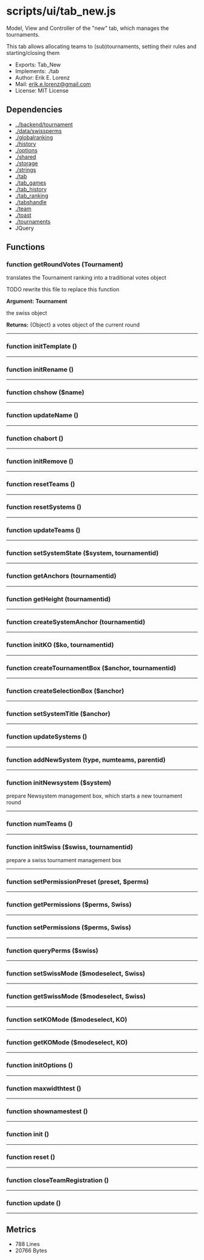 # scripts/ui/tab_new.js


Model, View and Controller of the "new" tab, which manages the tournaments.

This tab allows allocating teams to (sub)tournaments, setting their rules
and starting/closing them

* Exports: Tab_New
* Implements: ./tab
* Author: Erik E. Lorenz 
* Mail: <erik.e.lorenz@gmail.com>
* License: MIT License


## Dependencies

* <a href="../backend/tournament.html">../backend/tournament</a>
* <a href="./data/swissperms.html">./data/swissperms</a>
* <a href="./globalranking.html">./globalranking</a>
* <a href="./history.html">./history</a>
* <a href="./options.html">./options</a>
* <a href="./shared.html">./shared</a>
* <a href="./storage.html">./storage</a>
* <a href="./strings.html">./strings</a>
* <a href="./tab.html">./tab</a>
* <a href="./tab_games.html">./tab_games</a>
* <a href="./tab_history.html">./tab_history</a>
* <a href="./tab_ranking.html">./tab_ranking</a>
* <a href="./tabshandle.html">./tabshandle</a>
* <a href="./team.html">./team</a>
* <a href="./toast.html">./toast</a>
* <a href="./tournaments.html">./tournaments</a>
* JQuery


## Functions

###   function getRoundVotes (Tournament)
translates the Tournament ranking into a traditional votes object

TODO rewrite this file to replace this function

**Argument:** **Tournament**

the swiss object

**Returns:** {Object} a votes object of the current round

---


###   function initTemplate ()

---

###   function initRename ()

---

###     function chshow ($name)

---

###     function updateName ()

---

###     function chabort ()

---

###   function initRemove ()

---

###   function resetTeams ()

---

###   function resetSystems ()

---

###   function updateTeams ()

---

###   function setSystemState ($system, tournamentid)

---

###   function getAnchors (tournamentid)

---

###   function getHeight (tournamentid)

---

###   function createSystemAnchor (tournamentid)

---

###   function initKO ($ko, tournamentid)

---

###   function createTournamentBox ($anchor, tournamentid)

---

###   function createSelectionBox ($anchor)

---

###   function setSystemTitle ($anchor)

---

###   function updateSystems ()

---

###   function addNewSystem (type, numteams, parentid)

---

###   function initNewsystem ($system)
prepare Newsystem management box, which starts a new tournament round

---


###     function numTeams ()

---

###   function initSwiss ($swiss, tournamentid)
prepare a swiss tournament management box

---


###   function setPermissionPreset (preset, $perms)

---

###   function getPermissions ($perms, Swiss)

---

###   function setPermissions ($perms, Swiss)

---

###   function queryPerms ($swiss)

---

###   function setSwissMode ($modeselect, Swiss)

---

###   function getSwissMode ($modeselect, Swiss)

---

###   function setKOMode ($modeselect, KO)

---

###   function getKOMode ($modeselect, KO)

---

###   function initOptions ()

---

###     function maxwidthtest ()

---

###     function shownamestest ()

---

###   function init ()

---

###   function reset ()

---

###   function closeTeamRegistration ()

---

###   function update ()

---

## Metrics

* 788 Lines
* 20766 Bytes

